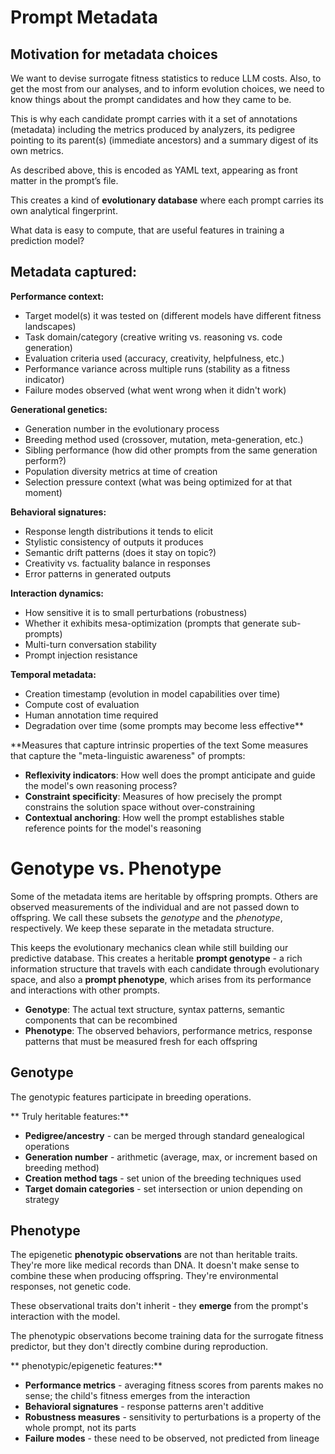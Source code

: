 # Prompt Metadata
## Motivation for metadata choices

We want to devise surrogate fitness statistics to reduce LLM costs. Also, to get
the most from our analyses, and to inform evolution choices, we need to know
things about the prompt candidates and how they came to be.

This is why each candidate prompt carries with it a set of annotations (metadata)
including the metrics produced by analyzers, its pedigree pointing to its
parent(s) (immediate ancestors) and a summary digest of its own metrics.

As described above, this is encoded as YAML text, appearing as front matter in
the prompt’s file.

This creates a kind of **evolutionary database** where each prompt carries its
own analytical fingerprint.

What data is easy to compute, that are useful features in training a prediction model?

## Metadata captured:

**Performance context:**
- Target model(s) it was tested on (different models have different fitness landscapes)
- Task domain/category (creative writing vs. reasoning vs. code generation)
- Evaluation criteria used (accuracy, creativity, helpfulness, etc.)
- Performance variance across multiple runs (stability as a fitness indicator)
- Failure modes observed (what went wrong when it didn't work)

**Generational genetics:**
- Generation number in the evolutionary process
- Breeding method used (crossover, mutation, meta-generation, etc.)
- Sibling performance (how did other prompts from the same generation perform?)
- Population diversity metrics at time of creation
- Selection pressure context (what was being optimized for at that moment)

**Behavioral signatures:**
- Response length distributions it tends to elicit
- Stylistic consistency of outputs it produces
- Semantic drift patterns (does it stay on topic?)
- Creativity vs. factuality balance in responses
- Error patterns in generated outputs

**Interaction dynamics:**
- How sensitive it is to small perturbations (robustness)
- Whether it exhibits mesa-optimization (prompts that generate sub-prompts)
- Multi-turn conversation stability
- Prompt injection resistance

**Temporal metadata:**
- Creation timestamp (evolution in model capabilities over time)
- Compute cost of evaluation
- Human annotation time required
- Degradation over time (some prompts may become less effective**

**Measures that capture intrinsic properties of the text
  Some measures that capture the "meta-linguistic awareness" of prompts:

- **Reflexivity indicators**: How well does the prompt anticipate and guide the model's own reasoning process?
- **Constraint specificity**: Measures of how precisely the prompt constrains the solution space without over-constraining
- **Contextual anchoring**: How well the prompt establishes stable reference points for the model's reasoning



# Genotype vs. Phenotype

Some of the metadata items are heritable by offspring prompts.
Others are observed measurements of the individual and are not passed down to offspring.
We call these subsets the *genotype* and the *phenotype*, respectively.
We keep these separate in the metadata structure.

This keeps the evolutionary mechanics clean while still building our predictive database.
This creates a heritable **prompt genotype** - a rich information structure that travels
with each candidate through evolutionary space, and also a **prompt phenotype**, which
arises from its performance and interactions with other prompts.


- **Genotype**: The actual text structure, syntax patterns, semantic components
  that can be recombined
- **Phenotype**: The observed behaviors, performance metrics, response patterns
  that must be measured fresh for each offspring


## Genotype

The genotypic features participate in breeding operations.

** Truly heritable features:**
- **Pedigree/ancestry** - can be merged through standard genealogical operations
- **Generation number** - arithmetic (average, max, or increment based on breeding method)
- **Creation method tags** - set union of the breeding techniques used
- **Target domain categories** - set intersection or union depending on strategy

## Phenotype

The epigenetic **phenotypic observations** are not than heritable traits. They're more like
medical records than DNA.  It doesn't make sense to combine these when producing offspring.
They're environmental responses, not genetic code.

These observational traits don't inherit - they **emerge** from the prompt's
interaction with the model.

The phenotypic observations become training data for the surrogate fitness
predictor, but they don't directly combine during reproduction.

** phenotypic/epigenetic features:**
- **Performance metrics** - averaging fitness scores from parents makes no
  sense; the child's fitness emerges from the interaction
- **Behavioral signatures** - response patterns aren't additive
- **Robustness measures** - sensitivity to perturbations is a property of the whole prompt, not its parts
- **Failure modes** - these need to be observed, not predicted from lineage

